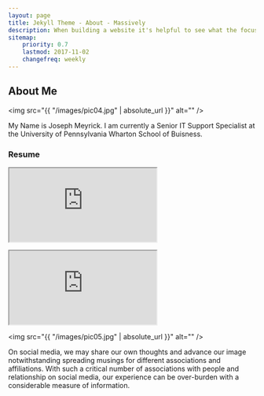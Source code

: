 ```yaml
---
layout: page
title: Jekyll Theme - About - Massively
description: When building a website it's helpful to see what the focus of your site is. This page is an example of how to show a website's focus.
sitemap:
    priority: 0.7
    lastmod: 2017-11-02
    changefreq: weekly
---
```

## About Me

<span class="image left"><img src="{{ "/images/pic04.jpg" | absolute_url }}" alt="" /></span>

My Name is Joseph Meyrick.  I am currently a Senior IT Support Specialist at the University of Pennsylvania Wharton School of Buisness. 

### Resume
<iframe src="https://docs.google.com/document/d/e/2PACX-1vT7EXxUgiRGdppeW-1H5-n5r4-4SwcxmSO8V12Gl6Vdx8APxf7JBmOVr19EppRRmd63a1UVMfvo_c8y/pub?embedded=true"></iframe>
<div class="box">
  <p>
 <iframe src="https://docs.google.com/document/d/e/2PACX-1vT7EXxUgiRGdppeW-1H5-n5r4-4SwcxmSO8V12Gl6Vdx8APxf7JBmOVr19EppRRmd63a1UVMfvo_c8y/pub?embedded=true"></iframe>
  </p>
</div>

<span class="image left"><img src="{{ "/images/pic05.jpg" | absolute_url }}" alt="" /></span>

On social media, we may share our own thoughts and advance our image notwithstanding spreading musings for different associations and affiliations. With such a critical number of associations with people and relationship on social media, our experience can be over-burden with a considerable measure of information.
